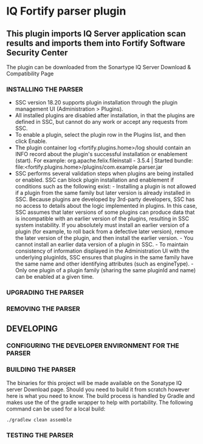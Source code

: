 # IQ Fortify parser plugin

## This plugin imports IQ Server application scan results and imports them into Fortify Software Security Center

The plugin can be downloaded from the Sonartype IQ Server Download & Compatibility Page

### INSTALLING THE PARSER
- SSC version 18.20 supports plugin installation through the plugin management UI (Administration > Plugins).
- All installed plugins are disabled after installation, in that the plugins are defined in SSC, but cannot do any work or accept any requests from SSC.
- To enable a plugin, select the plugin row in the Plugins list, and then click Enable.
- The plugin container log <fortify.plugins.home>/log should contain an INFO record about the plugin's successful installation or enablement (start). For example: org.apache.felix.fileinstall - 3.5.4 | Started bundle: file:<fortify.plugins.home>/plugins/com.example.parser.jar
- SSC performs several validation steps when plugins are being installed or enabled. SSC can block plugin installation and enablement if conditions such as the following exist: - Installing a plugin is not allowed if a plugin from the same family but later version is already installed in SSC. Because plugins are developed by 3rd-party developers, SSC has no access to details about the logic implemented in plugins. In this case, SSC assumes that later versions of some plugins can produce data that is incompatible with an earlier version of the plugins, resulting in SSC system instability. If you absolutely must install an earlier version of a plugin (for example, to roll back from a defective later version), remove the later version of the plugin, and then install the earlier version. - You cannot install an earlier data version of a plugin in SSC. - To maintain consistency of information displayed in the Administration UI with the underlying pluginIds, SSC ensures that plugins in the same family have the same name and other identifying attributes (such as engineType). - Only one plugin of a plugin family (sharing the same pluginId and name) can be enabled at a given time.


### UPGRADING THE PARSER

### REMOVING THE PARSER

## DEVELOPING

### CONFIGURING THE DEVELOPER ENVIRONMENT FOR THE PARSER

### BUILDING THE PARSER
The binaries for this project will be made available on the Sonatype IQ server Download page. Should you need to build it from scratch however here is what you need to know. The build process is handled by Gradle and makes use the of the gradle wrapper to help with portability. The following command can be used for a local build:
```
./gradlew clean assemble
```

### TESTING THE PARSER

